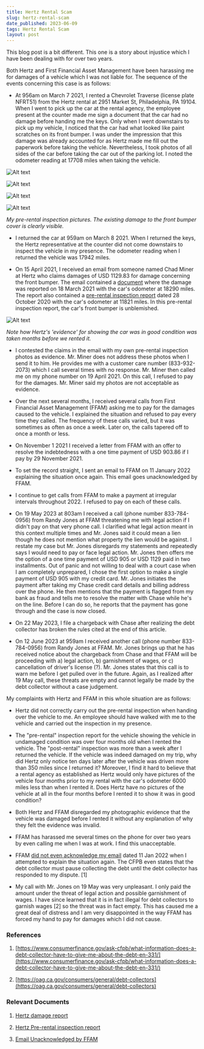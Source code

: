 ```yaml
---
title: Hertz Rental Scam
slug: hertz-rental-scam
date_published: 2023-06-09
tags: Hertz Rental Scam
layout: post
---
```


This blog post is a bit different. This one is a story about injustice which I have been dealing with for over two years.

Both Hertz and First Financial Asset Management have been harassing me for damages of a vehicle which I was not liable for. The sequence of the events concerning this case is as follows:

* At 956am on March 7 2021, I rented a Chevrolet Traverse (license plate NFRT51) from the Hertz rental at 2951 Market St, Philadelphia, PA 19104. When I went to pick up the car at the rental agency, the employee present at the counter made me sign a document that the car had no damage before handing me the keys. Only when I went downstairs to pick up my vehicle, I noticed that the car had what looked like paint scratches on its front bumper. I was under the impression that this damage was already accounted for as Hertz made me fill out the paperwork before taking the vehicle. Nevertheless, I took photos of all sides of the car before taking the car out of the parking lot. I noted the odometer reading at 17708 miles when taking the vehicle.

![Alt text](https://arnavdhamija.com/content/images/2023/hertz/IMG_6283.jpg)

![Alt text](https://arnavdhamija.com/content/images/2023/hertz/IMG_6284.jpg) 

![Alt text](https://arnavdhamija.com/content/images/2023/hertz/IMG_6287.jpg)

![Alt text](https://arnavdhamija.com/content/images/2023/hertz/IMG_6290.jpg)

*My pre-rental inspection pictures. The existing damage to the front bumper cover is clearly visible.*

* I returned the car at 959am on March 8 2021. When I returned the keys, the Hertz representative at the counter did not come downstairs to inspect the vehicle in my presence. The odometer reading when I returned the vehicle was 17942 miles.

* On 15 April 2021, I received an email from someone named Chad Miner at Hertz who claims damages of USD 1129.83 for damage concerning the front bumper. The email contained a [document](https://arnavdhamija.com/content/images/2023/hertz/documentation/013981537406_PhotoEstimate.pdf) where the damage was reported on 18 March 2021 with the car\'s odometer at 18290 miles. The report also contained a [pre-rental inspection report](https://arnavdhamija.com/content/images/2023/hertz/documentation/station_report_summary_v2traverse.pdf) dated 28 October 2020 with the car\'s odometer at 11821 miles. In this pre-rental inspection report, the car\'s front bumper is unblemished.

![Alt text](https://arnavdhamija.com/content/images/2023/hertz/hertz-old-pics.png)

*Note how Hertz\'s \'evidence\' for showing the car was in good condition was taken months before we rented it.*

* I contested the claims in the email with my own pre-rental inspection photos as evidence. Mr. Miner does not address these photos when I send it to him. He provides me with a customer care number (833-932-2073) which I call several times with no response. Mr. Miner then called me on my phone number on 19 April 2021. On this call, I refused to pay for the damages. Mr. Miner said my photos are not acceptable as evidence.

* Over the next several months, I received several calls from First Financial Asset Management (FFAM) asking me to pay for the damages caused to the vehicle. I explained the situation and refused to pay every time they called. The frequency of these calls varied, but it was sometimes as often as once a week. Later on, the calls tapered off to once a month or less.

* On November 1 2021 I received a letter from FFAM with an offer to resolve the indebtedness with a one time payment of USD 903.86 if I pay by 29 November 2021.

* To set the record straight, I sent an email to FFAM on 11 January 2022 explaining the situation once again. This email goes unacknowledged by FFAM.

* I continue to get calls from FFAM to make a payment at irregular intervals throughout 2022. I refused to pay on each of these calls.

* On 19 May 2023 at 803am I received a call (phone number 833-784-0956) from Randy Jones at FFAM threatening me with legal action if I didn\'t pay on that very phone call. I clarified what legal action meant in this context multiple times and Mr. Jones said it could mean a lien though he does not mention what property the lien would be against. I restate my case but Mr. Jones disregards my statements and repeatedly says I would need to pay or face legal action. Mr. Jones then offers me the option of a one time payment of USD 905 or USD 1129 paid in two installments. Out of panic and not willing to deal with a court case when I am completely unprepared, I chose the first option to make a single payment of USD 905 with my credit card. Mr. Jones initiates the payment after taking my Chase credit card details and billing address over the phone. He then mentions that the payment is flagged from my bank as fraud and tells me to resolve the matter with Chase while he\'s on the line. Before I can do so, he reports that the payment has gone through and the case is now closed.

* On 22 May 2023, I file a chargeback with Chase after realizing the debt collector has broken the rules cited at the end of this article.

* On 12 June 2023 at 959am I received another call (phone number 833-784-0956) from Randy Jones at FFAM. Mr. Jones brings up that he has received notice about the chargeback from Chase and that FFAM will be proceeding with a) legal action, b) garnishment of wages, or c) cancellation of driver\'s license (?). Mr. Jones states that this call is to warn me before I get pulled over in the future. Again, as I realized after 19 May call, these threats are empty and cannot legally be made by the debt collector without a case judgement.

My complaints with Hertz and FFAM in this whole situation are as follows:

* Hertz did not correctly carry out the pre-rental inspection when handing over the vehicle to me. An employee should have walked with me to the vehicle and carried out the inspection in my presence. 

* The "pre-rental" inspection report for the vehicle showing the vehicle in undamaged condition was over four months old when I rented the vehicle. The "post-rental" inspection was more than a week after I returned the vehicle. If the vehicle was indeed damaged on my trip, why did Hertz only notice ten days later after the vehicle was driven more than 350 miles since I returned it? Moreover, I find it hard to believe that a rental agency as established as Hertz would only have pictures of the vehicle four months prior to my rental with the car\'s odometer 6000 miles less than when I rented it. Does Hertz have no pictures of the vehicle at all in the four months before I rented it to show it was in good condition?

* Both Hertz and FFAM disregarded my photographic evidence that the vehicle was damaged before I rented it without any explanation of why they felt the evidence was invalid.

* FFAM has harassed me several times on the phone for over two years by even calling me when I was at work. I find this unacceptable.

* FFAM [did not even acknowledge my email](https://arnavdhamija.com/content/images/2023/hertz/documentation/ffam-ignored.pdf) dated 11 Jan 2022 when I attempted to explain the situation again. The CFPB even states that the debt collector must pause collecting the debt until the debt collector has responded to my dispute. [1]

* My call with Mr. Jones on 19 May was very unpleasant. I only paid the amount under the threat of legal action and possible garnishment of wages. I have since learned that it is in fact illegal for debt collectors to garnish wages [2] so the threat was in fact empty. This has caused me a great deal of distress and I am very disappointed in the way FFAM has forced my hand to pay for damages which I did not cause.

### References

1. [https://www.consumerfinance.gov/ask-cfpb/what-information-does-a-debt-collector-have-to-give-me-about-the-debt-en-331/](https://www.consumerfinance.gov/ask-cfpb/what-information-does-a-debt-collector-have-to-give-me-about-the-debt-en-331/)

2. [https://oag.ca.gov/consumers/general/debt-collectors](https://oag.ca.gov/consumers/general/debt-collectors)


### Relevant Documents

1. [Hertz damage report](https://arnavdhamija.com/content/images/2023/hertz/documentation/013981537406_PhotoEstimate.pdf)

2. [Hertz Pre-rental inspection report](https://arnavdhamija.com/content/images/2023/hertz/documentation/station_report_summary_v2traverse.pdf)

3. [Email Unacknowledged by FFAM](https://arnavdhamija.com/content/images/2023/hertz/documentation/ffam-ignored.pdf)